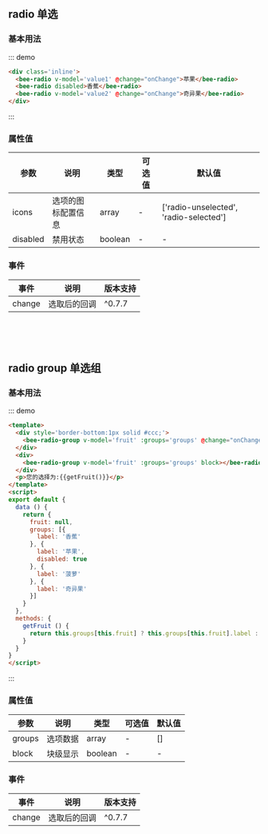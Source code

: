 <style>
  .inline .radio--wp {
    margin-right: 20px;
  }
</style>
<script>
export default {
  data () {
    return {
      fruit: null,
      value1: null,
      value2: null,
      groups: [{
        label: '香蕉'
      }, {
        label: '苹果',
        desc: '这是一段说明信息',
        disabled: true
      }, {
        label: '菠萝',
        desc: '这是一段说明信息'
      }, {
        label: '奇异果'
      }]
    }
  },
  methods: {
    getFruit () {
      return this.groups[this.fruit] ? this.groups[this.fruit].label : null
    },
    onChange (value) {
      console.log(value)
    }
  }
}
</script>

## radio 单选

### 基本用法

::: demo
``` html
<div class='inline'>
  <bee-radio v-model='value1' @change="onChange">苹果</bee-radio>
  <bee-radio disabled>香蕉</bee-radio>
  <bee-radio v-model='value2' @change="onChange">奇异果</bee-radio>
</div>
```
:::

### 属性值

|参数|说明|类型|可选值|默认值|
|---|---|---|---|---|
|icons|选项的图标配置信息|array|-|['radio-unselected', 'radio-selected']|
|disabled|禁用状态|boolean|-|-|


### 事件
|事件|说明|版本支持|
|---|---|---|
|change|选取后的回调|^0.7.7|

<br/>
<br/>
<br/>

## radio group 单选组

### 基本用法

::: demo
``` html 
<template>
  <div style='border-bottom:1px solid #ccc;'>
    <bee-radio-group v-model='fruit' :groups='groups' @change="onChange"></bee-radio-group>
  </div>
  <div>
    <bee-radio-group v-model='fruit' :groups='groups' block></bee-radio-group>
  </div>
  <p>您的选择为:{{getFruit()}}</p>
</template>
<script>
export default {
  data () {
    return {
      fruit: null,
      groups: [{
        label: '香蕉'
      }, {
        label: '苹果',
        disabled: true
      }, {
        label: '菠萝'
      }, {
        label: '奇异果'
      }]
    }
  },
  methods: {
    getFruit () {
      return this.groups[this.fruit] ? this.groups[this.fruit].label : null
    }
  }
}
</script>
```
:::

### 属性值

|参数|说明|类型|可选值|默认值|
|---|---|---|---|---|
|groups|选项数据|array|-|[]|
|block|块级显示|boolean|-|-|

### 事件
|事件|说明|版本支持|
|---|---|---|
|change|选取后的回调|^0.7.7|

